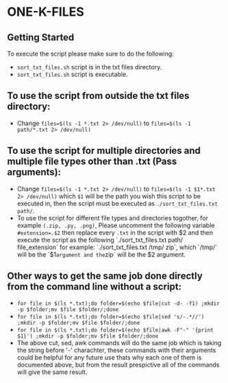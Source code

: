# ONE-K-FILES

## Getting Started
To execute the script please make sure to do the following:
  * `sort_txt_files.sh` script is in the txt files directory.
  * `sort_txt_files.sh` script is executable.

## To use the script from outside the txt files directory:
  * Change `files=$(ls -1 *.txt 2> /dev/null)` to `files=$(ls -1 path/*.txt 2> /dev/null)`

## To use the script for multiple directories and multiple file types other than .txt (Pass arguments):
  * Change `files=$(ls -1 *.txt 2> /dev/null)` to `files=$(ls -1 $1*.txt 2> /dev/null)` which `$1` will be the path you wish this script to be executed in, then the script must be executed as `./sort_txt_files.txt path/`.
  * To use the script for different file types and directories togother, for example `(.zip, .py, .png)`, Please uncomment the following variable `#extension=.$2` then replace every `.txt` in the script with $2 and then execute the script as the following `./sort_txt_files.txt path/ file_extension` for example: `./sort_txt_files.txt /tmp/ zip`, which `/tmp/` will be the `$1` argument and the `zip` will be the $2 argument.

## Other ways to get the same job done directly from the command line without a script:
  *  `for file in $(ls *.txt);do folder=$(echo $file|cut -d- -f1) ;mkdir -p $folder;mv $file $folder/;done`
  *  `for file in $(ls *.txt);do folder=$(echo $file|sed 's/-.*//') ;mkdir -p $folder;mv $file $folder/;done`
  *  `for file in $(ls *.txt);do folder=$(echo $file|awk -F"-" '{print $1}') ;mkdir -p $folder;mv $file $folder/;done`
  *  The above cut, sed, awk commands will do the same job which is taking the string before '-' charachter, these commands with their arguments could be helpful for any future use thats why each one of them is documented above, but from the result prespictive all of the commands will give the same result.

  
